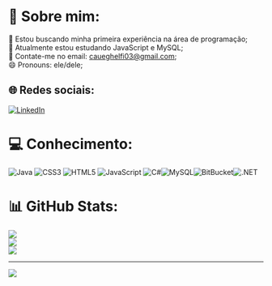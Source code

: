 # 💫 Sobre mim:
🔭 Estou buscando minha primeira experiência na área de programação;<br>🌱 Atualmente estou estudando JavaScript e MySQL;<br>💬 Contate-me no email: caueghelfi03@gmail.com;<br>😄 Pronouns: ele/dele;


## 🌐 Redes sociais:
[![LinkedIn](https://img.shields.io/badge/LinkedIn-%230077B5.svg?logo=linkedin&logoColor=white)](https://linkedin.com/in/https://www.linkedin.com/in/caue-ghelfi-768840239/) 

# 💻 Conhecimento:
![Java](https://img.shields.io/badge/java-%23ED8B00.svg?style=for-the-badge&logo=java&logoColor=white) ![CSS3](https://img.shields.io/badge/css3-%231572B6.svg?style=for-the-badge&logo=css3&logoColor=white) ![HTML5](https://img.shields.io/badge/html5-%23E34F26.svg?style=for-the-badge&logo=html5&logoColor=white) ![JavaScript](https://img.shields.io/badge/javascript-%23323330.svg?style=for-the-badge&logo=javascript&logoColor=%23F7DF1E) ![C#](https://img.shields.io/badge/c%23-%23239120.svg?style=for-the-badge&logo=c-sharp&logoColor=white)![MySQL](https://img.shields.io/badge/mysql-%2300f.svg?style=for-the-badge&logo=mysql&logoColor=white)![BitBucket](	https://img.shields.io/badge/Bitbucket-0747a6?style=for-the-badge&logo=bitbucket&logoColor=white)![.NET](https://img.shields.io/badge/.NET-5C2D91?style=for-the-badge&logo=.net&logoColor=white)
# 📊 GitHub Stats:
![](https://github-readme-stats.vercel.app/api?username=CaueGhelfi&theme=dark&hide_border=false&include_all_commits=false&count_private=false)<br/>
![](https://github-readme-streak-stats.herokuapp.com/?user=CaueGhelfi&theme=dark&hide_border=false)<br/>
![](https://github-readme-stats.vercel.app/api/top-langs/?username=CaueGhelfi&theme=dark&hide_border=false&include_all_commits=false&count_private=false&layout=compact)

---
[![](https://visitcount.itsvg.in/api?id=CaueGhelfi&icon=0&color=0)](https://visitcount.itsvg.in)

<!-- Proudly created with GPRM ( https://gprm.itsvg.in ) -->
